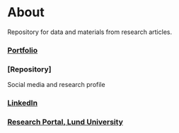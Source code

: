 About
====
Repository for data and materials from research articles.
### [Portfolio](./portfolio.md)
### [Repository]

Social media and research profile
### [LinkedIn](https://www.linkedin.com/in/krsoderstrom/)  
### [Research Portal, Lund University](https://portal.research.lu.se/en/persons/kristofer-s%C3%B6derstr%C3%B6m)
